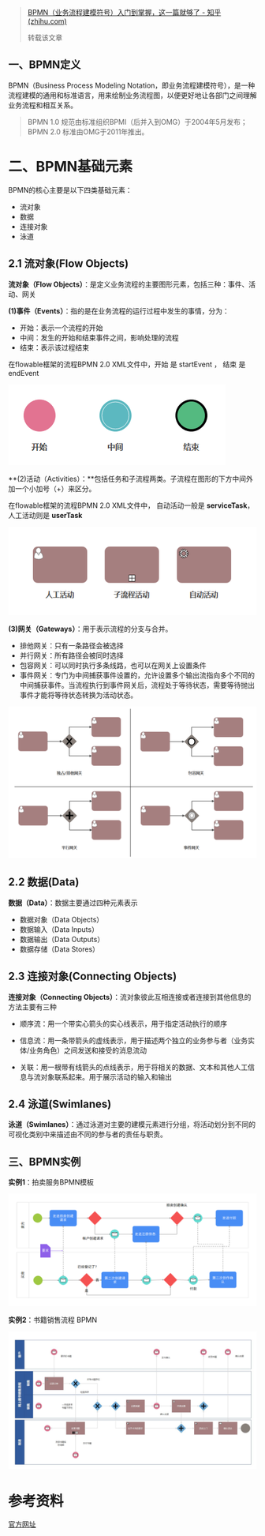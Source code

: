 > [BPMN（业务流程建模符号）入门到掌握，这一篇就够了 - 知乎 (zhihu.com)](https://zhuanlan.zhihu.com/p/365967273)
>
> 转载该文章

## 一、BPMN定义

BPMN（Business Process Modeling Notation，即业务流程建模符号），是一种流程建模的通用和标准语言，用来绘制业务流程图，以便更好地让各部门之间理解业务流程和相互关系。

> BPMN 1.0 规范由标准组织BPMI（后并入到OMG）于2004年5月发布；
> BPMN 2.0 标准由OMG于2011年推出。



# 二、BPMN基础元素

BPMN的核心主要是以下四类基础元素：

- 流对象
- 数据
- 连接对象
- 泳道

## 2.1 流对象(**Flow Objects**)

**流对象（Flow Objects）**：是定义业务流程的主要图形元素，包括三种：事件、活动、网关

**(1)事件（Events）**：指的是在业务流程的运行过程中发生的事情，分为：

- 开始：表示一个流程的开始
- 中间：发生的开始和结束事件之间，影响处理的流程
- 结束：表示该过程结束

在flowable框架的流程BPMN 2.0 XML文件中，开始 是 startEvent ， 结束 是 endEvent

![img](images/v2-36313c37bab54e452e04cf942787110b_720w.webp)

**(2)活动（Activities）：**包括任务和子流程两类。子流程在图形的下方中间外加一个小加号（+）来区分。

在flowable框架的流程BPMN 2.0 XML文件中， 自动活动一般是 **serviceTask**，  人工活动则是 **userTask**

![img](images/v2-fe4af1b4136cc94af7b5b7e74043e35a_r.jpg)

**(3)网关（Gateways）**：用于表示流程的分支与合并。

- 排他网关：只有一条路径会被选择
- 并行网关：所有路径会被同时选择
- 包容网关：可以同时执行多条线路，也可以在网关上设置条件
- 事件网关：专门为中间捕获事件设置的，允许设置多个输出流指向多个不同的中间捕获事件。当流程执行到事件网关后，流程处于等待状态，需要等待抛出事件才能将等待状态转换为活动状态。

![img](images/v2-94eafef2e7a66e2ae8461217a884f360_r.jpg)



## 2.2 数据(Data)

**数据（Data）**：数据主要通过四种元素表示

- 数据对象（Data Objects）
- 数据输入（Data Inputs）
- 数据输出（Data Outputs）
- 数据存储（Data Stores）





## 2.3 连接对象(**Connecting Objects**)

**连接对象（Connecting Objects）**：流对象彼此互相连接或者连接到其他信息的方法主要有三种

- 顺序流：用一个带实心箭头的实心线表示，用于指定活动执行的顺序

- 信息流：用一条带箭头的虚线表示，用于描述两个独立的业务参与者（业务实体/业务角色）之间发送和接受的消息流动

- 关联：用一根带有线箭头的点线表示，用于将相关的数据、文本和其他人工信息与流对象联系起来。用于展示活动的输入和输出



## 2.4 泳道(**Swimlanes**)

**泳道（Swimlanes）**：通过泳道对主要的建模元素进行分组，将活动划分到不同的可视化类别中来描述由不同的参与者的责任与职责。



## 三、BPMN实例

**实例1**：拍卖服务BPMN模板

![img](images/v2-16176e4ff653436daf61415cf9763276_r.jpg)

**实例2**：书籍销售流程 BPMN

![img](images/v2-d1d2769a122c2e9e88fdea04e905d0b5_r.jpg)





# 参考资料

[官方网址](https://www.bpmn.org/)